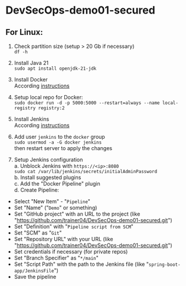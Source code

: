 # DevSecOps-demo01-secured

## For Linux:

1. Check partition size (setup > 20 Gb if necessary)  
`df -h`

2. Install Java 21  
`sudo apt install openjdk-21-jdk`

3. Install Docker  
According [instructions](https://docs.docker.com/engine/install/)

4. Setup local repo for Docker:  
`sudo docker run -d -p 5000:5000 --restart=always --name local-registry registry:2`

5. Install Jenkins  
According [instructions](https://www.jenkins.io/doc/book/installing/)

6. Add user `jenkins` to the `docker` group  
`sudo usermod -a -G docker jenkins`  
then restart server to apply the changes

7. Setup Jenkins configuration  
a. Unblock Jenkins with `https://<ip>:8080`  
`sudo cat /var/lib/jenkins/secrets/initialAdminPassword`  
b. Install suggested plugins  
c. Add the "Docker Pipeline" plugin  
d. Create Pipeline:  
- Select "New Item" - "`Pipeline`"
- Set "Name" ("`Demo`" or something)
- Set "GitHub project" with an URL to the project (like "https://github.com/trainer04/DevSecOps-demo01-secured.git")
- Set "Definition" with "`Pipeline script from SCM`"
- Set "SCM" as "`Git`"
- Set "Repository URL" with your URL (like "https://github.com/trainer04/DevSecOps-demo01-secured.git")
- Set credentials if necessary (for private repos)
- Set "Branch Specifier" as "`*/main`"
- Set "Script Path" with the path to the Jenkins file (like "`spring-boot-app/JenkinsFile`")
- Save the pipeline